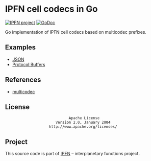 # IPFN cell codecs in Go

[![IPFN project](https://img.shields.io/badge/project-IPFN-blue.svg?style=flat-square)](http://github.com/ipfn)
[![GoDoc](https://godoc.org/github.com/ipfn/go-ipfn-cell/codecs?status.svg)](https://godoc.org/github.com/ipfn/go-ipfn-cell/codecs)

Go implementation of IPFN cell codecs based on multicodec prefixes.

## Examples

* [JSON](https://github.com/ipfn/go-ipfn-cell/tree/master/celljson)
* [Protocol Buffers](https://github.com/ipfn/go-ipfn-cell/tree/master/cellpb)

## References

* [multicodec](https://github.com/multiformats/multicodec)

## License

                                 Apache License
                           Version 2.0, January 2004
                        http://www.apache.org/licenses/

## Project

This source code is part of [IPFN](https://github.com/ipfn) – interplanetary functions project.
